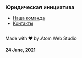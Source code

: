 ### Юридическая инициатива

- [Наша команда](https://iserejatoje.github.io/yurik/team.html)
- [Контакты](https://iserejatoje.github.io/yurik/contacts.html)

<br>
Made with ❤️ by Atom Web Studio<br>

#### 24 June, 2021